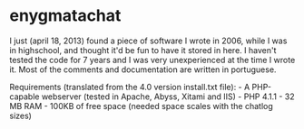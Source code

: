 enygmatachat
============

I just (april 18, 2013) found a piece of software I wrote in 2006, while I was in highschool, and thought it'd be fun to have it stored in here. I haven't tested the code for 7 years and I was very unexperienced at the time I wrote it. Most of the comments and documentation are written in portuguese.

Requirements (translated from the 4.0 version install.txt file):
	- A PHP-capable webserver (tested in Apache, Abyss, Xitami and IIS)
	- PHP 4.1.1
	- 32 MB RAM
	- 100KB of free space (needed space scales with the chatlog sizes)

